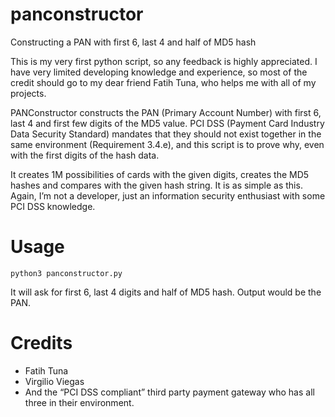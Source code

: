 # panconstructor
Constructing a PAN with first 6, last 4 and half of MD5 hash

This is my very first python script, so any feedback is highly appreciated. I have very limited developing knowledge and experience, so most of the credit should go to my dear friend Fatih Tuna, who helps me with all of my projects.

PANConstructor constructs the PAN (Primary Account Number) with first 6, last 4 and first few digits of the MD5 value. PCI DSS (Payment Card Industry Data Security Standard) mandates that they should not exist together in the same environment (Requirement 3.4.e), and this script is to prove why, even with the first digits of the hash data.

It creates 1M possibilities of cards with the given digits, creates the MD5 hashes and compares with the given hash string. It is as simple as this. Again, I’m not a developer, just an information security enthusiast with some PCI DSS knowledge.

# Usage

<code>python3 panconstructor.py</code>

It will ask for first 6, last 4 digits and half of MD5 hash. Output would be the PAN.

# Credits
* Fatih Tuna
* Virgilio Viegas
* And the “PCI DSS compliant” third party payment gateway who has all three in their environment.
